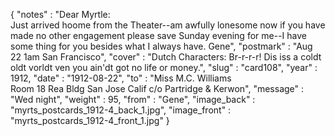 {
  "notes" : "Dear Myrtle:<br>Just arrived hoome from the Theater--am awfully lonesome now if you have made no other engagement please save Sunday evening for me--I have some thing for you besides what I always have. Gene",
  "postmark" : "Aug 22 1am San Francisco",
  "cover" : "Dutch Characters: Br-r-r-r! Dis iss a coldt oldt vorldt ven you ain'dt got no life or money.",
  "slug" : "card108",
  "year" : 1912,
  "date" : "1912-08-22",
  "to" : "Miss M.C. Williams<br> Room 18 Rea Bldg San Jose Calif c/o Partridge & Kerwon",
  "message" : "Wed night",
  "weight" : 95,
  "from" : "Gene",
  "image_back" : "myrts_postcards_1912-4_back_1.jpg",
  "image_front" : "myrts_postcards_1912-4_front_1.jpg"
}

